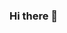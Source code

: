### Hi there 👋

<!--
**InvictusYing/InvictusYing** is a ✨ _special_ ✨ repository because its `README.md` (this file) appears on your GitHub profile.

[![Stephen's GitHub stats](https://github-readme-stats.vercel.app/api?username=invictusying)](https://github.com/anuraghazra/github-readme-stats)

Here are some ideas to get you started:

- 🔭 I’m currently working on ...
- 🌱 I’m currently learning ...
- 👯 I’m looking to collaborate on ...
- 🤔 I’m looking for help with ...
- 💬 Ask me about ...
- 📫 How to reach me: ...
- 😄 Pronouns: ...
- ⚡ Fun fact: ...
-->
